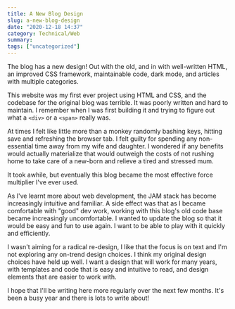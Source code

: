 ```yaml
---
title: A New Blog Design
slug: a-new-blog-design
date: "2020-12-18 14:37"
category: Technical/Web
summary:
tags: ["uncategorized"]
---
```


The blog has a new design! Out with the old, and in with well-written HTML, an
improved CSS framework, maintainable code, dark mode, and articles with multiple
categories.

This website was my first ever project using HTML and CSS, and the codebase for
the original blog was terrible. It was poorly written and hard to maintain. I
remember when I was first building it and trying to figure out what a `<div>` or
a `<span>` really was.

At times I felt like little more than a monkey randomly bashing keys, hitting
save and refreshing the browser tab. I felt guilty for spending any
non-essential time away from my wife and daughter. I wondered if any benefits
would actually materialize that would outweigh the costs of not rushing home to
take care of a new-born and relieve a tired and stressed mum.

It took awhile, but eventually this blog became the most effective force
multiplier I've ever used.

As I've learnt more about web development, the JAM stack has become increasingly
intuitive and familiar. A side effect was that as I became comfortable with
"good" dev work, working with this blog's old code base became increasingly
uncomfortable. I wanted to update the blog so that it would be easy and fun to
use again. I want to be able to play with it quickly and efficiently.

I wasn't aiming for a radical re-design, I like that the focus is on text and
I'm not exploring any on-trend design choices. I think my original design
choices have held up well. I want a design that will work for many years, with
templates and code that is easy and intuitive to read, and design elements that
are easier to work with.

I hope that I'll be writing here more regularly over the next few months. It's
been a busy year and there is lots to write about!
